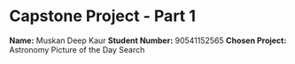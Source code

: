 # Capstone Project - Part 1

**Name:** Muskan Deep Kaur 
**Student Number:** 90541152565 
**Chosen Project:** Astronomy Picture of the Day Search
